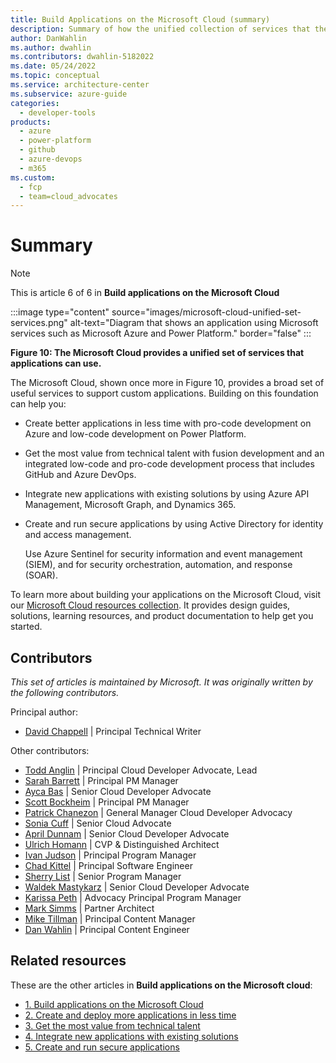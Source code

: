 ```yaml
---
title: Build Applications on the Microsoft Cloud (summary)
description: Summary of how the unified collection of services that the Microsoft Cloud provides can deliver more value in less time with better security.
author: DanWahlin
ms.author: dwahlin
ms.contributors: dwahlin-5182022
ms.date: 05/24/2022
ms.topic: conceptual
ms.service: architecture-center
ms.subservice: azure-guide
categories:
  - developer-tools
products:
  - azure
  - power-platform
  - github
  - azure-devops
  - m365
ms.custom:
  - fcp
  - team=cloud_advocates
---
```


# Summary

> [!Note]
> This is article 6 of 6 in **Build applications on the Microsoft Cloud**

:::image type="content" source="images/microsoft-cloud-unified-set-services.png" alt-text="Diagram that shows an application using Microsoft services such as Microsoft Azure and Power Platform." border="false" :::

**Figure 10: The Microsoft Cloud provides a unified set of services that applications can use.**

The Microsoft Cloud, shown once more in Figure 10, provides a broad set of useful services to support custom applications. Building on this foundation can help you:

- Create better applications in less time with pro-code development on Azure and low-code development on Power Platform.
- Get the most value from technical talent with fusion development and an integrated low-code and pro-code development process that includes GitHub and Azure DevOps.
- Integrate new applications with existing solutions by using Azure API Management, Microsoft Graph, and Dynamics 365.
- Create and run secure applications by using Active Directory for identity and access management.

  Use Azure Sentinel for security information and event management (SIEM), and for security orchestration, automation, and response (SOAR).

To learn more about building your applications on the Microsoft Cloud, visit our [Microsoft Cloud resources collection](https://aka.ms/microsoft-cloud-collection). It provides design guides, solutions, learning resources, and product documentation to help get you started.

## Contributors

*This set of articles is maintained by Microsoft. It was originally written by the following contributors.*

Principal author:

- [David Chappell](https://www.linkedin.com/in/davidchappellonlinkedin) | Principal Technical Writer

Other contributors:

- [Todd Anglin](https://www.linkedin.com/in/toddanglin) | Principal Cloud Developer Advocate, Lead
- [Sarah Barrett](https://www.linkedin.com/in/sarah-barrett-42ab1a2a) | Principal PM Manager
- [Ayca Bas](https://www.linkedin.com/in/aycabas) | Senior Cloud Developer Advocate
- [Scott Bockheim](https://www.linkedin.com/in/scottbockheim) | Principal PM Manager
- [Patrick Chanezon](https://www.linkedin.com/in/chanezon) | General Manager Cloud Developer Advocacy
- [Sonia Cuff](https://www.linkedin.com/in/soniacuff) | Senior Cloud Advocate
- [April Dunnam](https://www.linkedin.com/in/aprildunnam) | Senior Cloud Developer Advocate
- [Ulrich Homann](https://www.linkedin.com/in/ulrichhomann) | CVP & Distinguished Architect
- [Ivan Judson](https://www.linkedin.com/in/irjudson) | Principal Program Manager
- [Chad Kittel](https://www.linkedin.com/in/chadkittel) | Principal Software Engineer
- [Sherry List](https://www.linkedin.com/in/sherrylist) | Senior Program Manager
- [Waldek Mastykarz](https://www.linkedin.com/in/waldekmastykarz) | Senior Cloud Developer Advocate
- [Karissa Peth](https://www.linkedin.com/in/karissapeth) | Advocacy Principal Program Manager
- [Mark Simms](https://www.linkedin.com/in/marksimms2) | Partner Architect
- [Mike Tillman](https://www.linkedin.com/in/mike-tillman-b978a71) | Principal Content Manager
- [Dan Wahlin](https://www.linkedin.com/in/danwahlin) | Principal Content Engineer

## Related resources

These are the other articles in **Build applications on the Microsoft cloud**:

- [1. Build applications on the Microsoft Cloud](overview.md)
- [2. Create and deploy more applications in less time](create-deploy-more-applications-less-time.md)
- [3. Get the most value from technical talent](get-most-value-technical-talent.md)
- [4. Integrate new applications with existing solutions](integrate-new-applications-existing-solutions.md)
- [5. Create and run secure applications](create-run-secure-applications.md)

